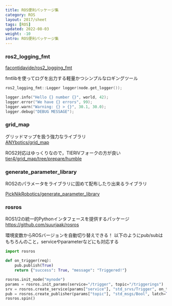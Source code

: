 ```yaml
---
title: ROS便利パッケージ集
category: ROS
layout: 2017/sheet
tags: [ROS]
updated: 2022-08-03
weight: -10
intro: ROS便利パッケージ集
---
```




### ros2_logging_fmt

[facontidavide/ros2_logging_fmt](https://github.com/facontidavide/ros2_logging_fmt)

fmtlibを使ってログを出力する軽量かつシンプルなロギングツール

```c++
ros2_logging_fmt::Logger logger(node.get_logger());

logger.info("Hello {} number {}", world, 42);
logger.error("We have {} errors", 99);
logger.warn("Warning: {} > {}", 30.1, 30.0);
logger.debug("DEBUG MESSAGE");
```

### grid_map

グリッドマップを扱う強力なライブラリ  
[ANYbotics/grid_map](https://github.com/ANYbotics/grid_map)

ROS2対応はゆっくりなので，TIERIVフォークの方が良い  
[tier4/grid_map/tree/prepare/humble](https://github.com/tier4/grid_map/tree/prepare/humble)

### generate_parameter_library

ROS2のパラメータをライブラリに固めて配布したり出来るライブラリ

[PickNikRobotics/generate_parameter_library](https://github.com/PickNikRobotics/generate_parameter_library)

### rosros

ROS1/2の統一的Pythonインタフェースを提供するパッケージ
<https://github.com/suurjaak/rosros>

環境変数からROSバージョンを自動切り替えできる！
以下のようにpub/subはもちろんのこと，serviceやparameterなどにも対応する

```python
import rosros

def on_trigger(req):
    pub.publish(True)
    return {"success": True, "message": "Triggered!"}

rosros.init_node("mynode")
params = rosros.init_params(service="/trigger", topic="/triggerings")
srv = rosros.create_service(params["service"], "std_srvs/Trigger", on_trigger)
pub = rosros.create_publisher(params["topic"], "std_msgs/Bool", latch=True, queue_size=2)
rosros.spin()
```
